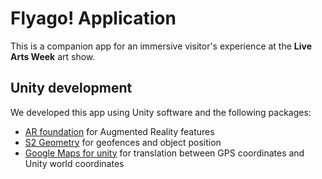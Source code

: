 # Flyago! Application

This is a companion app for an immersive visitor's experience at the __Live Arts Week__ art show.

## Unity development
We developed this app using Unity software and the following packages:
* [AR foundation](https://unity.com/unity/features/arfoundation) for Augmented Reality features
* [S2 Geometry](https://s2geometry.io/) for geofences and object position
* [Google Maps for unity](https://developers.google.com/maps/documentation/gaming/overview_musk) for translation between GPS coordinates and Unity world coordinates